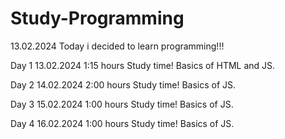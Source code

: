 # Study-Programming
13.02.2024
Today i decided to learn programming!!!

Day 1
13.02.2024
1:15 hours Study time!
Basics of HTML and JS.

Day 2
14.02.2024
2:00 hours Study time!
Basics of JS.

Day 3
15.02.2024
1:00 hours Study time!
Basics of JS.

Day 4
16.02.2024
1:00 hours Study time!
Basics of JS.
